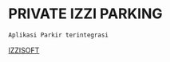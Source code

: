 # PRIVATE IZZI PARKING


```bash
Aplikasi Parkir terintegrasi
```


[IZZISOFT](https://izzi-soft.com)
